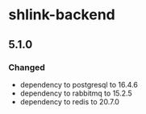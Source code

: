 # shlink-backend

## 5.1.0

### Changed

- dependency to postgresql to 16.4.6
- dependency to rabbitmq to 15.2.5
- dependency to redis to 20.7.0
